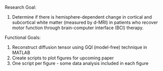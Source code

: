 Research Goal:
1) Determine if there is hemisphere-dependent change in cortical and subcortical white matter (measured by d-MRI) in patients who recover motor function through brain-computer interface (BCI) therapy.

Functional Goals:
1) Reconstruct diffusion tensor using GQI (model-free) technique in MATLAB
1) Create scripts to plot figures for upcoming paper
2) One script per figure - some data analysis included in each figure
